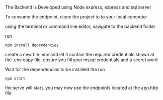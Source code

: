 The Backend is Developed using Node express, express and sql server

To consume the endpoint, clone the project to to your local computer

using the terminal or command line editor, navigate to the backend folder

run

 ```npm install dependencies```

 create a new file .env and let it contain the required credentials shown at the .env copy file. ensure you fill your mssql credentials and a secret word

 Wait for the dependencies to be installed the run

 ```npm start```

 the serve will start. you may now use the endpoints located at the app.http file
